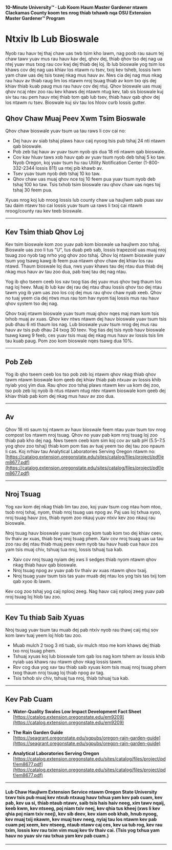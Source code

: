 #### 10-Minute University™ · Lub Koom Haum Master Gardener ntawm Clackamas County koom tes nrog thiab txhawb nqa OSU Extension Master Gardener™ Program

# Ntxiv Ib Lub Bioswale

Nyob rau hauv tej thaj chaw uas twb tsim kho lawm, nag poob rau saum tej chaw tawv yuav mus rau hauv kav dej, qhov dej, thiab qhov tso dej nag ua ntej yuav mus txog rau cov kwj dej thiab dej loj. Ib lub bioswale yog tsim los khaws cov dej nag uas khiav los ntawm ru tsev, txoj kev tsheb, lossis lwm yam chaw uas dej tsis txawj nkag mus hauv av. Nws cia dej nag mus nkag rau hauv av thiab raug lim los ntawm nroj tsuag thiab av kom txo qis dej khiav thiab kuab paug mus rau hauv cov dej ntuj. Qhov bioswale uas muaj qhov ncaj ntev zoo rau kev khaws dej ntawm ntug kev, tab sis bioswale kuj siv tau rau pem hauv ntej thiab tom qab lub tsev, thiab hauv qab qhov dej los ntawm ru tsev. Bioswale kuj siv tau los hloov curb lossis gutter.

## Qhov Chaw Muaj Peev Xwm Tsim Bioswale

Qhov chaw bioswale yuav tsum ua tau raws li cov cai no:

- Dej hauv av siab tshaj plaws hauv caij nyoog tsis pub tshaj 24 nti ntawm qab bioswale.
- Pob zeb tiaj hauv av yuav tsum nyob qis dua 18 nti ntawm qab bioswale.
- Cov kav hluav taws xob hauv qab av yuav tsum nyob deb tshaj 5 ko taw. Nyob Oregon, koj yuav tsum hu rau Utility Notification Center (1-800-332-2344 lossis 811) ua ntej pib khawb av.
- Tsev yuav tsum nyob deb tshaj 10 ko taw.
- Qhov chaw uas muaj qhov nce toj 10 feem pua yuav tsum nyob deb tshaj 100 ko taw. Tsis txhob tsim bioswale rau qhov chaw uas nqes toj tshaj 30 feem pua.

Xyuas nrog koj lub nroog lossis lub county chaw ua haujlwm saib puas xav tau daim ntawv tso cai lossis yuav tsum ua raws li txoj cai ntawm nroog/county rau kev teeb bioswale.

---

## Kev Tsim thiab Qhov Loj

Kev tsim bioswale kom zoo yuav pab kom bioswale ua haujlwm zoo tshaj. Bioswale uas zoo li tus "U", tus duab peb sab, lossis trapezoid uas muaj nroj tsuag zoo nyob tag nrho yog qhov zoo tshaj. Qhov loj ntawm bioswale yuav tsum yog tsawg kawg ib feem pua ntawm qhov chaw dej khiav los rau ntawd. Thaum bioswale loj dua, nws yuav khaws tau dej ntau dua thiab dej nkag mus hauv av tau zoo dua, pab tswj tau dej nag ntau.

Yog ib qho tseem ceeb los xav txog tias dej yuav mus qhov twg thaum los nag loj heev. Muaj ib lub kav dej rau dej ntau dhau lossis qhov tso dej ntau tawm yog ib yam uas zoo los coj dej mus rau qhov chaw nyab xeeb. Qhov no tuaj yeem cia dej ntws mus rau tom hav nyom tiaj lossis mus rau hauv qhov system tso dej nag.

Qhov txaij ntawm bioswale yuav tsum muaj qhov nqes maj mam kom tsis txhob muaj av xuas. Qhov kev ntws ntawm dej hauv bioswale yuav tsum tsis pub dhau 6 nti thaum los nag. Lub bioswale yuav tsum nrog dej mus rau hauv av tsis pub dhau 24 txog 30 teev. Yog tias dej tsis nyob hauv bioswale tsawg kawg 9 feeb, ces yuav tsis muaj dej nkag mus hauv av lossis tsis lim tau kuab paug. Pom zoo kom bioswale nqes tsawg dua 10%.

---

## Pob Zeb

Yog ib qho tseem ceeb los tso pob zeb loj ntawm qhov nkag thiab qhov tawm ntawm bioswale kom qeeb dej khiav thiab pab ntxuav av lossis khib nyiab yooj yim dua. Rau qhov zoo tshaj plaws ntawm kev ua kom dej zoo, tso pob zeb loj nyob ib ntus ntawm ntug ntev ntawm bioswale kom qeeb dej khiav thiab pab kom dej nkag mus hauv av zoo dua.

---

## Av

Qhov 18 nti saum toj ntawm av hauv bioswale feem ntau yuav tsum tov nrog compost los ntawm nroj tsuag. Qhov no yuav pab kom nroj tsuag loj zoo thiab pab kho dej nag. Nws tseem ceeb kom sim koj cov av saib pH (5.5–7.5 yog qhov zoo tshaj) thiab kom pom tias av tuaj yeem tso dej tau zoo npaum li cas. Koj nrhiav tau Analytical Laboratories Serving Oregon ntawm no:  
[https://catalog.extension.oregonstate.edu/sites/catalog/files/project/pdf/em8677.pdf](https://catalog.extension.oregonstate.edu/sites/catalog/files/project/pdf/em8677.pdf)

---

## Nroj Tsuag

Yog xav kom dej nkag thiab lim tau zoo, koj yuav tsum cog ntau hom ntoo, tsob nroj txhaj, nyom, thiab nroj tsuag uas npog av. Paj uas loj txhua xyoo, nroj tsuag hauv zos, thiab nyom zoo nkauj yuav ntxiv kev zoo nkauj rau bioswale.

Nroj tsuag hauv bioswale yuav tsum cog kom tuab kom txo dej khiav ceev, tiv thaiv av xuas, thiab tswj nroj tsuag phem. Xaiv cov nroj tsuag uas ua tau zoo rau dej ntau thiab muaj peev xwm nyob tau hauv huab cua hauv zos yam tsis muaj chiv, tshuaj tua nroj, lossis tshuaj tua kab.

- Xaiv cov nroj tsuag nyiam dej xws li sedges thiab nyom ntawm qhov nkag thiab hauv qab bioswale.
- Nroj tsuag npog av yuav pab tiv thaiv av xuas ntawm qhov txaij.
- Nroj tsuag yuav tsum tsis tas yuav muab dej ntau los yog tsis tas txij tom qab xyoo ib lawm.

Kev cog zoo tshaj yog caij nplooj zeeg. Nag hauv caij nplooj zeeg yuav pab nroj tsuag loj hlob tau zoo.

---

## Kev Tu thiab Saib Xyuas

Nroj tsuag yuav tsum tau muab dej pab ntxiv nyob rau thawj caij ntuj sov kom lawv tuaj yeem loj hlob tau zoo.

- Muab mulch 2 txog 3 nti tuab, siv mulch ntoo me kom khaws dej thiab txo nroj tsuag phem.
- Tshuaj xyuas koj lub bioswale tom qab los nag kom tshem av lossis khib nyiab uas khaws rau ntawm qhov nkag lossis tawm.
- Rov cog dua yog xav tau thiab saib xyuas kom tsis muaj nroj tsuag phem txog thaum nroj tsuag loj thiab npog av tag.
- Tsis txhob siv chiv, tshuaj tua nroj, thiab tshuaj tua kab.

---

## Kev Pab Cuam

- **Water-Quality Swales Low Impact Development Fact Sheet**  
  [https://catalog.extension.oregonstate.edu/em9209](https://catalog.extension.oregonstate.edu/em9209)

- **The Rain Garden Guide**  
  [https://seagrant.oregonstate.edu/sgpubs/oregon-rain-garden-guide](https://seagrant.oregonstate.edu/sgpubs/oregon-rain-garden-guide)

- **Analytical Laboratories Serving Oregon**  
  [https://catalog.extension.oregonstate.edu/sites/catalog/files/project/pdf/em8677.pdf](https://catalog.extension.oregonstate.edu/sites/catalog/files/project/pdf/em8677.pdf)

---

#### Lub Chaw Haujlwm Extension Service ntawm Oregon State University txwv tsis pub muaj kev ntxub ntxaug hauv txhua yam kev pab cuam, kev pab, kev ua si, thiab ntaub ntawv, saib tsis hais haiv neeg, xim tawv nqaij, keeb kwm, kev ntseeg, poj niam txiv neej, kev qhia tus kheej (xws li kev qhia poj niam txiv neej), kev sib deev, kev xiam oob khab, hnub nyoog, kev muaj txij nkawm, kev muaj tsev neeg, nyiaj tau los ntawm kev pab cuam pej xeem, kev ntseeg, ntaub ntawv caj ces, kev ua tub rog, kev rau txim, lossis kev rau txim vim muaj kev tiv thaiv cai. (Tsis yog txhua yam hauv no yuav siv rau txhua yam kev pab cuam.)
---